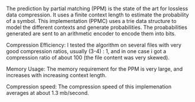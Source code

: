 The prediction by partial matching (PPM) is the state of the art for lossless data compression. It uses a finite context length to estimate
the probability of a symbol. 
This implementation (PPMC) uses a trie data structure to model the different contexts and generate probabilities. The proababilities
generated are sent to an arithmetic encoder to encode them into bits.

Compression Efficiency:
I tested the algorithm on several files with very good compression ratios, usually (3-4) : 1, and in one case i got a compression ratio of about
100 (the file content was very skewed).

Memory Usage:
The memory requirement for the PPM is very large, and increases with increasing context length.

Compression speed:
The compression speed of this implemenation averages at about 1.3 mb/second.




